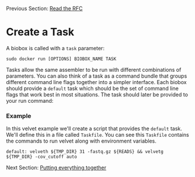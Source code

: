 Previous Section: [Read the RFC][read the rfc]

# Create a Task

A biobox is called with a `task` parameter:
 
~~~shell
sudo docker run [OPTIONS] BIOBOX_NAME TASK
~~~

Tasks allow the same assembler to be run with different combinations of parameters. 
You can also think of a task as a command bundle that groups different command line 
flags together into a simpler interface. Each biobox should provide a `default` task which should be
the set of command line flags that work best in most situations.
The task should later be provided to your run command:

### Example

In this velvet example we'll create a script that provides the `default` task.
We'll define this in a file called `Taskfile`. You can see this `Taskfile`
contains the commands to run velvet along with environment variables.

~~~ shell
default: velveth ${TMP_DIR} 31 -fastq.gz ${READS} && velvetg ${TMP_DIR} -cov_cutoff auto
~~~

Next Section: [Putting everything together][]

[read the rfc]:/guide/developer/read-the-rfc/
[Putting everything together]:/guide/developer/putting-everything-together/
